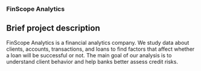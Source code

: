 ### FinScope Analytics

## Brief project description
FinScope Analytics is a financial analytics company. We study data about clients, accounts, transactions, and loans to find factors that affect whether a loan will be successful or not. The main goal of our analysis is to understand client behavior and help banks better assess credit risks.